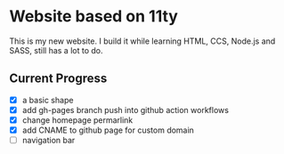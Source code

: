 # Website based on 11ty
This is my new website. I build it while learning HTML, CCS, Node.js and SASS, still has a lot to do.
## Current Progress
- [x] a basic shape
- [x] add gh-pages branch push into github action workflows
- [x] change homepage permarlink
- [x] add CNAME to github page for custom domain
- [ ] navigation bar
